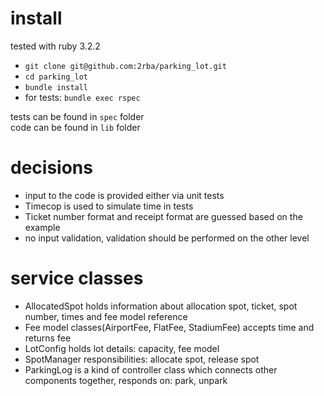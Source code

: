 # install
tested with ruby 3.2.2
- `git clone git@github.com:2rba/parking_lot.git`
- `cd parking_lot`
- `bundle install`
- for tests: `bundle exec rspec`

tests can be found in `spec` folder\
code can be found in `lib` folder

# decisions
- input to the code is provided either via unit tests
- Timecop is used to simulate time in tests
- Ticket number format and receipt format are guessed based on the example
- no input validation, validation should be performed on the other level


# service classes
- AllocatedSpot holds information about allocation spot, ticket, spot number, times and fee model reference
- Fee model classes(AirportFee, FlatFee, StadiumFee) accepts time and returns fee
- LotConfig holds lot details: capacity, fee model
- SpotManager responsibilities: allocate spot, release spot
- ParkingLog is a kind of controller class which connects other components together, responds on: park, unpark

